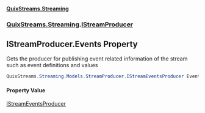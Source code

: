 #### [QuixStreams.Streaming](index.md 'index')
### [QuixStreams.Streaming](QuixStreams.Streaming.md 'QuixStreams.Streaming').[IStreamProducer](IStreamProducer.md 'QuixStreams.Streaming.IStreamProducer')

## IStreamProducer.Events Property

Gets the producer for publishing event related information of the stream such as event definitions and values

```csharp
QuixStreams.Streaming.Models.StreamProducer.IStreamEventsProducer Events { get; }
```

#### Property Value
[IStreamEventsProducer](IStreamEventsProducer.md 'QuixStreams.Streaming.Models.StreamProducer.IStreamEventsProducer')